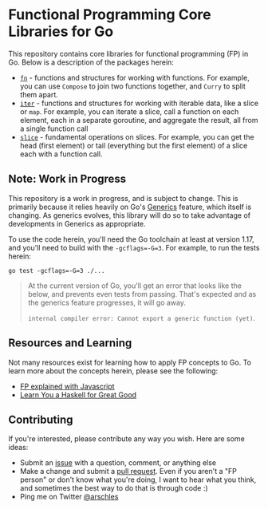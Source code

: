# Functional Programming Core Libraries for Go

This repository contains core libraries for functional programming (FP) in Go. Below is a description of the packages herein:

- [`fn`](./fn) - functions and structures for working with functions. For example, you can use `Compose` to join two functions together, and `Curry` to split them apart.
- [`iter`](./iter) - functions and structures for working with iterable data, like a slice or `map`. For example, you can iterate a slice, call a function on each element, each in a separate goroutine, and aggregate the result, all from a single function call
- [`slice`](./slice) - fundamental operations on slices. For example, you can get the head (first element) or tail (everything but the first element) of a slice each with a function call.

## Note: Work in Progress

This repository is a work in progress, and is subject to change. This is primarily because it relies heavily on Go's [Generics](https://go.googlesource.com/proposal/+/refs/heads/master/design/43651-type-parameters.md) feature, which itself is changing. As generics evolves, this library will do so to take advantage of developments in Generics as appropriate.

To use the code herein, you'll need the Go toolchain at least at version 1.17, and you'll need to build with the `-gcflags=-G=3`. For example, to run the tests herein:

```shell
go test -gcflags=-G=3 ./...
```

>At the current version of Go, you'll get an error that looks like the below, and prevents even tests from passing. That's expected and as the generics feature progresses, it will go away.
>
>`internal compiler error: Cannot export a generic function (yet)`.

## Resources and Learning

Not many resources exist for learning how to apply FP concepts to Go. To learn more about the concepts herein, please see the following:

- [FP explained with Javascript](https://github.com/hemanth/functional-programming-jargon)
- [Learn You a Haskell for Great Good](http://learnyouahaskell.com/)

## Contributing

If you're interested, please contribute any way you wish. Here are some ideas:

- Submit an [issue](https://github.com/go-functional/core/issues) with a question, comment, or anything else
- Make a change and submit a [pull request](https://github.com/go-functional/core/pulls). Even if you aren't a "FP person" or don't know what you're doing, I want to hear what you think, and sometimes the best way to do that is through code :)
- Ping me on Twitter [@arschles](https://twitter.com/arschles)

